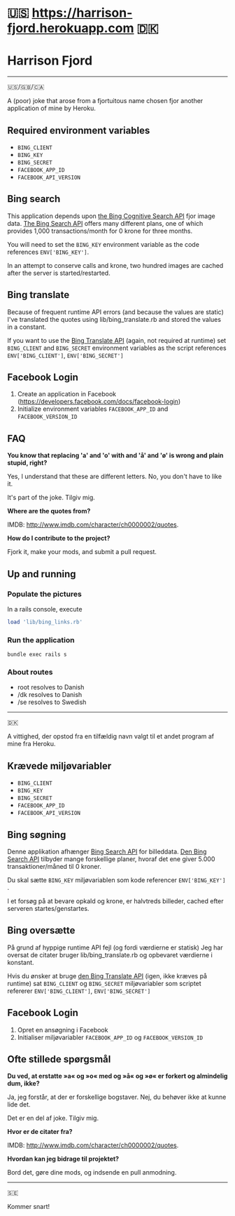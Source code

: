 # 🇺🇸 https://harrison-fjord.herokuapp.com 🇩🇰

# Harrison Fjord
---
🇺🇸/🇬🇧/🇨🇦

A (poor) joke that arose from a fjortuitous name chosen fjor another application of mine by Heroku.

## Required environment variables
* `BING_CLIENT`
* `BING_KEY`
* `BING_SECRET`
* `FACEBOOK_APP_ID`
* `FACEBOOK_API_VERSION`

## Bing search
This application depends upon [the Bing Cognitive Search API](https://datamarket.azure.com/dataset/bing/search) fjor image data.  [The Bing Search API](https://www.microsoft.com/cognitive-services/en-us/bing-image-search-api) offers many different plans, one of which provides 1,000 transactions/month for 0 krone for three months.

You will need to set the `BING_KEY` environment variable as the code references `ENV['BING_KEY']`.

In an attempt to conserve calls and krone, two hundred images are cached after the server is started/restarted.

## Bing translate
Because of frequent runtime API errors (and because the values are static) I've translated the quotes using lib/bing_translate.rb and stored the values in a constant.

If you want to use the [Bing Translate API](https://www.microsoft.com/en-us/translator/translatorapi.aspx) (again, not required at runtime) set `BING_CLIENT` and `BING_SECRET` environment variables as the script references `ENV['BING_CLIENT']`, `ENV['BING_SECRET']`

## Facebook Login
1. Create an application in Facebook (https://developers.facebook.com/docs/facebook-login)
1. Initialize environment variables `FACEBOOK_APP_ID` and `FACEBOOK_VERSION_ID`

## FAQ
**You know that replacing 'a' and 'o' with and 'å' and 'ø' is wrong and plain stupid, right?**

Yes, I understand that these are different letters.  No, you don't have to like it.

It's part of the joke.  Tilgiv mig.

**Where are the quotes from?**

IMDB: http://www.imdb.com/character/ch0000002/quotes.

**How do I contribute to the project?**

Fjork it, make your mods, and submit a pull request.

## Up and running
### Populate the pictures
In a rails console, execute
```ruby
load 'lib/bing_links.rb'
```

### Run the application

    bundle exec rails s

### About routes
* root resolves to Danish
* /dk resolves to Danish
* /se resolves to Swedish

---
🇩🇰

A vittighed, der opstod fra en tilfældig navn valgt til et andet program af mine fra Heroku.


## Krævede miljøvariabler
* `BING_CLIENT`
* `BING_KEY`
* `BING_SECRET`
* `FACEBOOK_APP_ID`
* `FACEBOOK_API_VERSION`

## Bing søgning
Denne applikation afhænger [Bing Search API](https://datamarket.azure.com/dataset/bing/search) for billeddata. [Den Bing Search API](https://datamarket.azure.com/dataset/bing/search) tilbyder mange forskellige planer, hvoraf det ene giver 5.000 transaktioner/måned til 0 kroner.

Du skal sætte `BING_KEY` miljøvariablen som kode referencer `ENV['BING_KEY'] `.

I et forsøg på at bevare opkald og krone, er halvtreds billeder, cached efter serveren startes/genstartes.

## Bing oversætte
På grund af hyppige runtime API fejl (og fordi værdierne er statisk) Jeg har oversat de citater bruger lib/bing_translate.rb og opbevaret værdierne i konstant.

Hvis du ønsker at bruge [den Bing Translate API](https://www.microsoft.com/en-us/translator/translatorapi.aspx) (igen, ikke kræves på runtime) sat `BING_CLIENT` og `BING_SECRET` miljøvariabler som scriptet refererer `ENV['BING_CLIENT']`, `ENV['BING_SECRET']`

## Facebook Login
1. Opret en ansøgning i Facebook
1. Initialiser miljøvariabler `FACEBOOK_APP_ID` og `FACEBOOK_VERSION_ID`

## Ofte stillede spørgsmål
**Du ved, at erstatte »a« og »o« med og »å« og »ø« er forkert og almindelig dum, ikke?**

Ja, jeg forstår, at der er forskellige bogstaver. Nej, du behøver ikke at kunne lide det.

Det er en del af joke. Tilgiv mig.

**Hvor er de citater fra?**

IMDB: http://www.imdb.com/character/ch0000002/quotes.

**Hvordan kan jeg bidrage til projektet?**

Bord det, gøre dine mods, og indsende en pull anmodning.

---
🇸🇪

Kommer snart!
